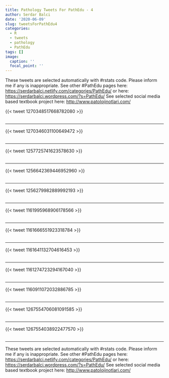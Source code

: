 ```yaml
---
title: Pathology Tweets For PathEdu - 4
author: Serdar Balci
date: '2020-06-09'
slug: tweetsForPathEdu4
categories:
  - R
  - tweets
  - pathology
  - PathEdu
tags: []
image:
  caption: ''
  focal_point: ''
---
```



These tweets are selected automatically with #rstats code. Please inform me if any is inappropriate.
See other #PathEdu pages here: https://serdarbalci.netlify.com/categories/PathEdu/  or here: https://serdarbalci.wordpress.com/?s=PathEdu/ 
See selected social media based textbook project here: http://www.patolojinotlari.com/

{{< tweet 1270348517668782080 >}}
<br>
<br>
<hr>
{{< tweet 1270346031100649472 >}}
<br>
<br>
<hr>
{{< tweet 1257725741623578630 >}}
<br>
<br>
<hr>
{{< tweet 1256642369446952960 >}}
<br>
<br>
<hr>
{{< tweet 1256279982889992193 >}}
<br>
<br>
<hr>
{{< tweet 1161995968906178566 >}}
<br>
<br>
<hr>
{{< tweet 1161666551923318784 >}}
<br>
<br>
<hr>
{{< tweet 1161641132704616453 >}}
<br>
<br>
<hr>
{{< tweet 1161274723294167040 >}}
<br>
<br>
<hr>
{{< tweet 1160911072032886785 >}}
<br>
<br>
<hr>
{{< tweet 1267554706081091585 >}}
<br>
<br>
<hr>
{{< tweet 1267554038922477570 >}}
<br>
<br>
<hr>


These tweets are selected automatically with #rstats code. Please inform me if any is inappropriate.
See other #PathEdu pages here: https://serdarbalci.netlify.com/categories/PathEdu/  or here: https://serdarbalci.wordpress.com/?s=PathEdu/ 
See selected social media based textbook project here: http://www.patolojinotlari.com/
